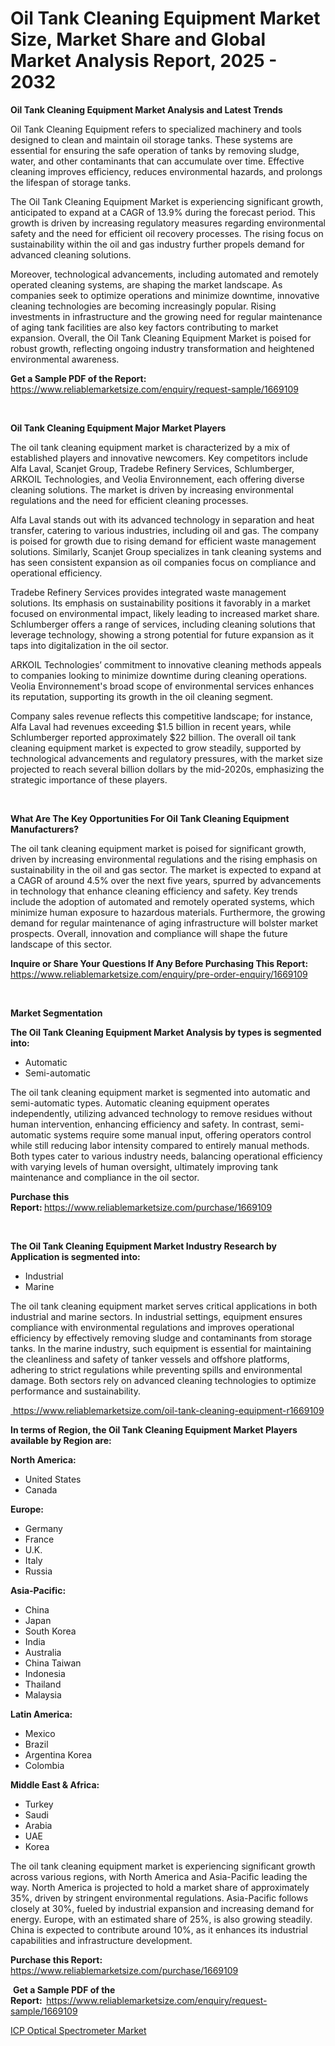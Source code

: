 <p><h1>Oil Tank Cleaning Equipment Market Size, Market Share and Global Market Analysis Report, 2025 - 2032</h1></p><p><strong>Oil Tank Cleaning Equipment Market Analysis and Latest Trends</strong></p>
<p><p>Oil Tank Cleaning Equipment refers to specialized machinery and tools designed to clean and maintain oil storage tanks. These systems are essential for ensuring the safe operation of tanks by removing sludge, water, and other contaminants that can accumulate over time. Effective cleaning improves efficiency, reduces environmental hazards, and prolongs the lifespan of storage tanks.</p><p>The Oil Tank Cleaning Equipment Market is experiencing significant growth, anticipated to expand at a CAGR of 13.9% during the forecast period. This growth is driven by increasing regulatory measures regarding environmental safety and the need for efficient oil recovery processes. The rising focus on sustainability within the oil and gas industry further propels demand for advanced cleaning solutions. </p><p>Moreover, technological advancements, including automated and remotely operated cleaning systems, are shaping the market landscape. As companies seek to optimize operations and minimize downtime, innovative cleaning technologies are becoming increasingly popular. Rising investments in infrastructure and the growing need for regular maintenance of aging tank facilities are also key factors contributing to market expansion. Overall, the Oil Tank Cleaning Equipment Market is poised for robust growth, reflecting ongoing industry transformation and heightened environmental awareness.</p></p>
<p><strong>Get a Sample PDF of the Report:&nbsp;</strong> <a href="https://www.reliablemarketsize.com/enquiry/request-sample/1669109?utm_campaign=2313&utm_medium=2&utm_source=Github&utm_content=ia&utm_term=17022025&utm_id=oil-tank-cleaning-equipment">https://www.reliablemarketsize.com/enquiry/request-sample/1669109</a></p>
<p>&nbsp;</p>
<p><strong>Oil Tank Cleaning Equipment Major Market Players</strong></p>
<p><p>The oil tank cleaning equipment market is characterized by a mix of established players and innovative newcomers. Key competitors include Alfa Laval, Scanjet Group, Tradebe Refinery Services, Schlumberger, ARKOIL Technologies, and Veolia Environnement, each offering diverse cleaning solutions. The market is driven by increasing environmental regulations and the need for efficient cleaning processes.</p><p>Alfa Laval stands out with its advanced technology in separation and heat transfer, catering to various industries, including oil and gas. The company is poised for growth due to rising demand for efficient waste management solutions. Similarly, Scanjet Group specializes in tank cleaning systems and has seen consistent expansion as oil companies focus on compliance and operational efficiency.</p><p>Tradebe Refinery Services provides integrated waste management solutions. Its emphasis on sustainability positions it favorably in a market focused on environmental impact, likely leading to increased market share. Schlumberger offers a range of services, including cleaning solutions that leverage technology, showing a strong potential for future expansion as it taps into digitalization in the oil sector.</p><p>ARKOIL Technologies’ commitment to innovative cleaning methods appeals to companies looking to minimize downtime during cleaning operations. Veolia Environnement's broad scope of environmental services enhances its reputation, supporting its growth in the oil cleaning segment.</p><p>Company sales revenue reflects this competitive landscape; for instance, Alfa Laval had revenues exceeding $1.5 billion in recent years, while Schlumberger reported approximately $22 billion. The overall oil tank cleaning equipment market is expected to grow steadily, supported by technological advancements and regulatory pressures, with the market size projected to reach several billion dollars by the mid-2020s, emphasizing the strategic importance of these players.</p></p>
<p>&nbsp;</p>
<p><strong>What Are The Key Opportunities For Oil Tank Cleaning Equipment Manufacturers?</strong></p>
<p><p>The oil tank cleaning equipment market is poised for significant growth, driven by increasing environmental regulations and the rising emphasis on sustainability in the oil and gas sector. The market is expected to expand at a CAGR of around 4.5% over the next five years, spurred by advancements in technology that enhance cleaning efficiency and safety. Key trends include the adoption of automated and remotely operated systems, which minimize human exposure to hazardous materials. Furthermore, the growing demand for regular maintenance of aging infrastructure will bolster market prospects. Overall, innovation and compliance will shape the future landscape of this sector.</p></p>
<p><strong>Inquire or Share Your Questions If Any Before Purchasing This Report:</strong> <a href="https://www.reliablemarketsize.com/enquiry/pre-order-enquiry/1669109?utm_campaign=2313&utm_medium=2&utm_source=Github&utm_content=ia&utm_term=17022025&utm_id=oil-tank-cleaning-equipment">https://www.reliablemarketsize.com/enquiry/pre-order-enquiry/1669109</a></p>
<p>&nbsp;</p>
<p><strong>Market Segmentation</strong></p>
<p><strong>The Oil Tank Cleaning Equipment Market Analysis by types is segmented into:</strong></p>
<p><ul><li>Automatic</li><li>Semi-automatic</li></ul></p>
<p><p>The oil tank cleaning equipment market is segmented into automatic and semi-automatic types. Automatic cleaning equipment operates independently, utilizing advanced technology to remove residues without human intervention, enhancing efficiency and safety. In contrast, semi-automatic systems require some manual input, offering operators control while still reducing labor intensity compared to entirely manual methods. Both types cater to various industry needs, balancing operational efficiency with varying levels of human oversight, ultimately improving tank maintenance and compliance in the oil sector.</p></p>
<p><strong>Purchase this Report:&nbsp;</strong><a href="https://www.reliablemarketsize.com/purchase/1669109?utm_campaign=2313&utm_medium=2&utm_source=Github&utm_content=ia&utm_term=17022025&utm_id=oil-tank-cleaning-equipment">https://www.reliablemarketsize.com/purchase/1669109</a></p>
<p>&nbsp;</p>
<p><strong>The Oil Tank Cleaning Equipment Market Industry Research by Application is segmented into:</strong></p>
<p><ul><li>Industrial</li><li>Marine</li></ul></p>
<p><p>The oil tank cleaning equipment market serves critical applications in both industrial and marine sectors. In industrial settings, equipment ensures compliance with environmental regulations and improves operational efficiency by effectively removing sludge and contaminants from storage tanks. In the marine industry, such equipment is essential for maintaining the cleanliness and safety of tanker vessels and offshore platforms, adhering to strict regulations while preventing spills and environmental damage. Both sectors rely on advanced cleaning technologies to optimize performance and sustainability.</p></p>
<p><a href="https://www.reliablemarketsize.com/oil-tank-cleaning-equipment-r1669109?utm_campaign=2313&utm_medium=2&utm_source=Github&utm_content=ia&utm_term=17022025&utm_id=oil-tank-cleaning-equipment">&nbsp;https://www.reliablemarketsize.com/oil-tank-cleaning-equipment-r1669109</a></p>
<p><strong>In terms of Region, the Oil Tank Cleaning Equipment Market Players available by Region are:</strong></p>
<p>
    <p> <strong> North America: </strong>
        <ul>
            <li>United States</li>
            <li>Canada</li>
        </ul>
        </p> 
    <p> <strong> Europe: </strong>
        <ul>
            <li>Germany</li>
            <li>France</li>
            <li>U.K.</li>
            <li>Italy</li>
            <li>Russia</li>
        </ul>
        </p> 
    <p> <strong> Asia-Pacific: </strong>
        <ul>
            <li>China</li>
            <li>Japan</li>
            <li>South Korea</li>
            <li>India</li>
            <li>Australia</li>
            <li>China Taiwan</li>
            <li>Indonesia</li>
            <li>Thailand</li>
            <li>Malaysia</li>
        </ul>
        </p> 
    <p> <strong> Latin America: </strong>
        <ul>
            <li>Mexico</li>
            <li>Brazil</li>
            <li>Argentina Korea</li>
            <li>Colombia</li>
        </ul>
        </p> 
    <p> <strong> Middle East & Africa: </strong>
        <ul>
            <li>Turkey</li>
            <li>Saudi</li>
            <li>Arabia</li>
            <li>UAE</li>
            <li>Korea</li>
        </ul>
    </p>
    </p>
<p><p>The oil tank cleaning equipment market is experiencing significant growth across various regions, with North America and Asia-Pacific leading the way. North America is projected to hold a market share of approximately 35%, driven by stringent environmental regulations. Asia-Pacific follows closely at 30%, fueled by industrial expansion and increasing demand for energy. Europe, with an estimated share of 25%, is also growing steadily. China is expected to contribute around 10%, as it enhances its industrial capabilities and infrastructure development.</p></p>
<p><strong>Purchase this Report: </strong><a href="https://www.reliablemarketsize.com/purchase/1669109?utm_campaign=2313&utm_medium=2&utm_source=Github&utm_content=ia&utm_term=17022025&utm_id=oil-tank-cleaning-equipment">https://www.reliablemarketsize.com/purchase/1669109</a></p>
<p>&nbsp;<strong>Get a Sample PDF of the Report:&nbsp;&nbsp;</strong><a href="https://www.reliablemarketsize.com/enquiry/request-sample/1669109?utm_campaign=2313&utm_medium=2&utm_source=Github&utm_content=ia&utm_term=17022025&utm_id=oil-tank-cleaning-equipment">https://www.reliablemarketsize.com/enquiry/request-sample/1669109</a></p>
<p><strong></strong></p>
<p><p><a href="https://github.com/yazminwollma30/Market-Research-Report-List-1/blob/main/icp-optical-spectrometer-market.md?utm_campaign=2313&utm_medium=2&utm_source=Github&utm_content=ia&utm_term=17022025&utm_id=oil-tank-cleaning-equipment">ICP Optical Spectrometer Market</a></p></p>